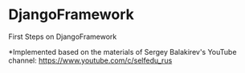# DjangoFramework
First Steps on DjangoFramework

*Implemented based on the materials of Sergey Balakirev's YouTube channel: https://www.youtube.com/c/selfedu_rus
